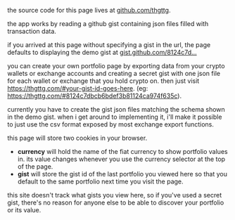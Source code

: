 the source code for this page lives at [github.com/thgttg](https://github.com/thgttg/thgttg-react).

the app works by reading a github gist containing json files filled with transaction data.

if you arrived at this page without specifying a gist in the url, the page defaults to displaying the demo gist at [gist.github.com/8124c7d...](https://gist.github.com/8124c7dbcb6bdef3b81124ca974f635c)

you can create your own portfolio page by exporting data from your crypto wallets or exchange accounts and creating a secret gist with one json file for each wallet or exchange that you hold crypto on. then just visit https://thgttg.com/#your-gist-id-goes-here. (eg: https://thgttg.com/#8124c7dbcb6bdef3b81124ca974f635c).

currently you have to create the gist json files matching the schema shown in the demo gist. when i get around to implementing it, i'll make it possible to just use the csv format exposed by most exchange export functions.

this page will store two cookies in your browser.
* **currency** will hold the name of the fiat currency to show portfolio values in. its value changes whenever you use the currency selector at the top of the page.
* **gist** will store the gist id of the last portfolio you viewed here so that you default to the same portfolio next time you visit the page.

this site doesn't track what gists you view here, so if you've used a secret gist, there's no reason for anyone else to be able to discover your portfolio or its value.